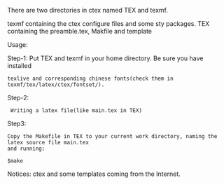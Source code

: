There are two directories in ctex named TEX and texmf.

texmf containing the ctex configure files and some sty packages.
TEX containing the preamble.tex, Makfile and template

Usage: 

Step-1:
    Put TEX and texmf in your home directory. Be sure you have installed
    
    texlive and corresponding chinese fonts(check them in texmf/tex/latex/ctex/fontset/).
    
Step-2:

     Writing a latex file(like main.tex in TEX)
     
Step3:

    Copy the Makefile in TEX to your current work directory, naming the latex source file main.tex
    and running:
    
    $make


Notices: ctex and some templates coming from the Internet.
